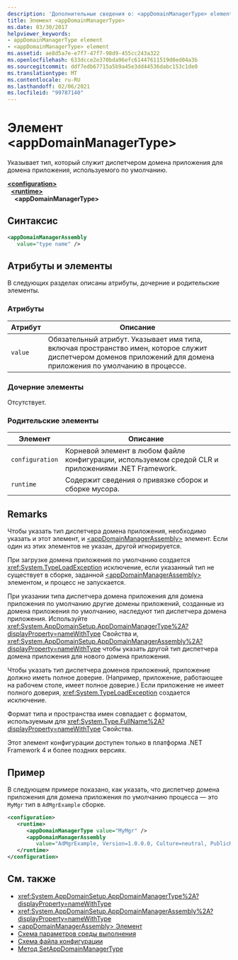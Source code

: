 ```yaml
---
description: 'Дополнительные сведения о: <appDomainManagerType> element'
title: Элемент <appDomainManagerType>
ms.date: 03/30/2017
helpviewer_keywords:
- appDomainManagerType element
- <appDomainManagerType> element
ms.assetid: ae8d5a7e-e7f7-47f7-98d9-455cc243a322
ms.openlocfilehash: 633dcce2e370bda96efc61447611519d0ed04a3b
ms.sourcegitcommit: ddf7edb67715a5b9a45e3dd44536dabc153c1de0
ms.translationtype: MT
ms.contentlocale: ru-RU
ms.lasthandoff: 02/06/2021
ms.locfileid: "99787140"
---
```

# <a name="appdomainmanagertype-element"></a>Элемент \<appDomainManagerType>

Указывает тип, который служит диспетчером домена приложения для домена приложения, используемого по умолчанию.  
  
[**\<configuration>**](../configuration-element.md)\
&nbsp;&nbsp;[**\<runtime>**](runtime-element.md)\
&nbsp;&nbsp;&nbsp;&nbsp;**\<appDomainManagerType>**  
  
## <a name="syntax"></a>Синтаксис  
  
```xml  
<appDomainManagerAssembly
   value="type name" />  
```  
  
## <a name="attributes-and-elements"></a>Атрибуты и элементы  

 В следующих разделах описаны атрибуты, дочерние и родительские элементы.  
  
### <a name="attributes"></a>Атрибуты  
  
|Атрибут|Описание|  
|---------------|-----------------|  
|`value`|Обязательный атрибут. Указывает имя типа, включая пространство имен, которое служит диспетчером доменов приложений для домена приложения по умолчанию в процессе.|  
  
### <a name="child-elements"></a>Дочерние элементы  

 Отсутствует.  
  
### <a name="parent-elements"></a>Родительские элементы  
  
|Элемент|Описание|  
|-------------|-----------------|  
|`configuration`|Корневой элемент в любом файле конфигурации, используемом средой CLR и приложениями .NET Framework.|  
|`runtime`|Содержит сведения о привязке сборок и сборке мусора.|  
  
## <a name="remarks"></a>Remarks  

 Чтобы указать тип диспетчера домена приложения, необходимо указать и этот элемент, и [\<appDomainManagerAssembly>](appdomainmanagerassembly-element.md) элемент. Если один из этих элементов не указан, другой игнорируется.  
  
 При загрузке домена приложения по умолчанию создается <xref:System.TypeLoadException> исключение, если указанный тип не существует в сборке, заданной [\<appDomainManagerAssembly>](appdomainmanagerassembly-element.md) элементом, и процесс не запускается.  
  
 При указании типа диспетчера домена приложения для домена приложения по умолчанию другие домены приложений, созданные из домена приложения по умолчанию, наследуют тип диспетчера домена приложения. Используйте <xref:System.AppDomainSetup.AppDomainManagerType%2A?displayProperty=nameWithType> Свойства и, <xref:System.AppDomainSetup.AppDomainManagerAssembly%2A?displayProperty=nameWithType> чтобы указать другой тип диспетчера домена приложения для нового домена приложения.  
  
 Чтобы указать тип диспетчера доменов приложений, приложение должно иметь полное доверие. (Например, приложение, работающее на рабочем столе, имеет полное доверие.) Если приложение не имеет полного доверия, <xref:System.TypeLoadException> создается исключение.  
  
 Формат типа и пространства имен совпадает с форматом, используемым для <xref:System.Type.FullName%2A?displayProperty=nameWithType> Свойства.  
  
 Этот элемент конфигурации доступен только в платформа .NET Framework 4 и более поздних версиях.  
  
## <a name="example"></a>Пример  

 В следующем примере показано, как указать, что диспетчер домена приложения для домена приложения по умолчанию процесса — это `MyMgr` тип в `AdMgrExample` сборке.  
  
```xml  
<configuration>  
   <runtime>  
      <appDomainManagerType value="MyMgr" />  
      <appDomainManagerAssembly
         value="AdMgrExample, Version=1.0.0.0, Culture=neutral, PublicKeyToken=6856bccf150f00b3" />  
   </runtime>  
</configuration>  
```  
  
## <a name="see-also"></a>См. также

- <xref:System.AppDomainSetup.AppDomainManagerType%2A?displayProperty=nameWithType>
- <xref:System.AppDomainSetup.AppDomainManagerAssembly%2A?displayProperty=nameWithType>
- [\<appDomainManagerAssembly> Элемент](appdomainmanagerassembly-element.md)
- [Схема параметров среды выполнения](index.md)
- [Схема файла конфигурации](../index.md)
- [Метод SetAppDomainManagerType](../../../unmanaged-api/hosting/iclrcontrol-setappdomainmanagertype-method.md)
